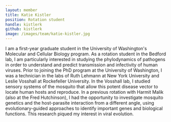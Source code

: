 ```yaml
---
layout: member
title: Katie Kistler
position: Rotation student
handle: kistlerk
github: kistlerk
image: /images/team/katie-kistler.jpg
---
```


I am a first-year graduate student in the University of Washington's Molecular and Cellular Biology program. As a rotation student in the Bedford lab, I am particularly interested in studying the phylodynamics of pathogens in order to understand and predict transmission and infectivity of human viruses. Prior to joining the PhD program at the University of Washington, I was a technician in the labs of Ruth Lehmann at New York University and Leslie Vosshall at Rockefeller University. In the Vosshall lab, I studied sensory systems of the mosquito that allow this potent disease vector to locate human hosts and reproduce. In a previous rotation with Harmit Malik (also at the Fred Hutchinson), I had the opportunity to investigate mosquito genetics and the host-parasite interaction from a different angle, using evolutionary-guided approaches to identify important genes and biological functions. This research piqued my interest in viral evolution.
